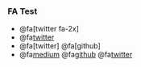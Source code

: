 ### FA Test

- @fa[twitter fa-2x]
- @fa[twitter](@gitpitch)
- @fa[twitter] @fa[github]
- @fa[medium](Blog) @fa[github](Repo) @fa[twitter](Tweet)

